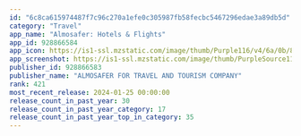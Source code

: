 ```yaml
---
id: "6c8ca615974487f7c96c270a1efe0c305987fb58fecbc5467296edae3a89db5d"
category: "Travel"
app_name: "Almosafer: Hotels & Flights"
app_id: 928866584
app_icon: https://is1-ssl.mzstatic.com/image/thumb/Purple116/v4/6a/0b/80/6a0b808d-4db9-67e4-c7ec-7f02a060fa4c/AppIcon-0-1x_U007emarketing-0-7-0-85-220-0.jpeg/1024x1024bb.png
app_screenshot: https://is1-ssl.mzstatic.com/image/thumb/PurpleSource116/v4/47/42/50/47425043-ee09-c384-efbc-1698db643329/3c329358-9bc0-4118-8cc6-11561f17cf88_Screen_1.png/1284x2778bb.png
publisher_id: 928866583
publisher_name: "ALMOSAFER FOR TRAVEL AND TOURISM COMPANY"
rank: 421
most_recent_release: 2024-01-25 00:00:00
release_count_in_past_year: 30
release_count_in_past_year_category: 17
release_count_in_past_year_top_in_category: 35
---
```

